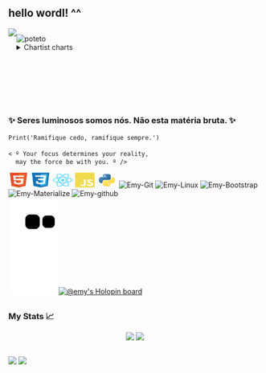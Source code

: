  ## hello wordl! ^^  
 <html>
   <head>
    <img align="left" class="circulo" top="50" height="150" src="https://user-images.githubusercontent.com/72084756/200967822-116cb7e4-f855-4774-ae6c-3ed63a64c4d7.png">
  <head/>  
  
  <body>
     <div style="display: inline-block; float: left;">  
       <tr>
         <th colspan="2"><h3> ✨ Seres luminosos somos nós. Não esta matéria bruta. ✨</h3></th>
      </tr>
       
    Print('Ramifique cedo, ramifique sempre.')
      
    < º Your focus determines your reality,
      may the force be with you. º />
         
  <div name="IconsByEmy" align="left">  
    <img alt="Emy-HTML" height="30" width="40" src="https://raw.githubusercontent.com/devicons/devicon/master/icons/html5/html5-original.svg">
    <img alt="Emy-CSS" height="30" width="40" src="https://raw.githubusercontent.com/devicons/devicon/master/icons/css3/css3-original.svg">
    <img alt="Emy-React" height="30" width="40" src="https://raw.githubusercontent.com/devicons/devicon/master/icons/react/react-original.svg">
    <img alt="Emy-JS" height="30" width="40" src="https://raw.githubusercontent.com/devicons/devicon/master/icons/javascript/javascript-plain.svg">
    <img alt="Emy-Python" height="30" width="40" src="https://raw.githubusercontent.com/devicons/devicon/master/icons/python/python-original.svg">
    <img alt="Emy-Git" height="30" width="40" src="https://cdn.jsdelivr.net/gh/devicons/devicon/icons/git/git-original.svg"/>  
    <img alt="Emy-Linux" height="30" width="40" src="https://cdn.jsdelivr.net/gh/devicons/devicon/icons/linux/linux-original.svg"/>
    <img alt="Emy-Bootstrap" height="30" width="40" src="https://user-images.githubusercontent.com/72084756/169810185-74996526-232e-48d4-880f-c231ac5abfcb.png"/> 
    <img alt="Emy-Materialize" height="30" width="40" src="https://raw.githubusercontent.com/prplx/svg-logos/5585531d45d294869c4eaab4d7cf2e9c167710a9/svg/materialize.svg"/> <img alt="Emy-github" height="30" width="40" src="https://camo.githubusercontent.com/27580a32faa17e70eb452c4d5da3c99194238de3451ffebb88ac92b53f50b98a/68747470733a2f2f6769746875622e6769746875626173736574732e636f6d2f696d616765732f6d6f6e612d6c6f6164696e672d64656661756c742e676966">
   </div>
 </div>
   
  ##
  <!--Bixinho Acenando-->
<div><img alt="poteto" height="60" src="https://c.tenor.com/5iiD6jOOCuAAAAAC/quby-high-five.gif"></img>
<!--<details open><summary>Classic charts</summary><img src="https://github.com/lowlighter/MarceleSilv/blob/examples/metrics.plugin.stargazers.svg" alt=""></img></details>-->
  <details><summary>Chartist charts</summary><img src="https://github.com/lowlighter/MarceleSilv/blob/examples/metrics.plugin.stargazers.chartist.svg" alt=""></img></details> 

<!-- Agente S snake! -->
  ![snake gif](https://github.com/MarceleSilv/MarceleSilv/blob/output/github-contribution-grid-snake.svg)
  [![@emy's Holopin board](https://holopin.io/api/user/board?user=emy)](https://holopin.io/@emy)

   ##
  
  <th colspan="3">
    <h3>
      My Stats 📈
    </h3>
  </th>
  
<div align="center">
  <a href="https://github.com/MarceleSilv/MarceleSilv">
   <div style="display: inline-block">
    <img height="160em" src="https://github-readme-stats.vercel.app/api?username=MarceleSilv&show_icons=true&theme=omni&hide_border=true&include_all_commits=true&count_private=true"/> 
  <!--<img aling="180em" src="https://github-readme-stats.vercel.app/api/top-langs/?username=MarceleSilv&layout=compact&langs_count=7&theme=omni&hide_border=true"/>-->
    <img aling="150em" src="https://github-readme-stats.vercel.app/api/pin/?username=MarceleSilv&repo=github-readme-stats&theme=omni&hide_border=true"/>
    <!--<img src="https://github-readme-stats.vercel.app/api/top-langs/?username=MarceleSilv&layout=compact&theme=omni&hide_border=true" width="313" />-->
    </div> 
 </a>
 
</div>
    
    
   ##
  
  <div style="display: inline-block; float: left;">
  <a align="center" href="https://instagram.com/emy_npm" target="_blank"><img src="https://img.shields.io/badge/-Instagram-%23E4405F?style=for-the-badge&logo=instagram&logoColor=white" target="_blank"></a>
  <a align="center" href = "mailto:contatomarcelesilvaf186@gmail.com"><img src="https://img.shields.io/badge/-Gmail-%23333?style=for-the-badge&logo=gmail&logoColor=white" target="_blank"></a>
    </div>
   </div>
 </body>
 </html>
